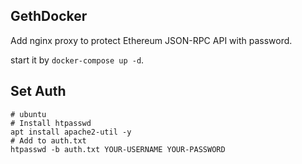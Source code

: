 ## GethDocker
Add nginx proxy to protect Ethereum JSON-RPC API with password.

start it by `docker-compose up -d`.

## Set Auth
```
# ubuntu
# Install htpasswd
apt install apache2-util -y
# Add to auth.txt
htpasswd -b auth.txt YOUR-USERNAME YOUR-PASSWORD
```